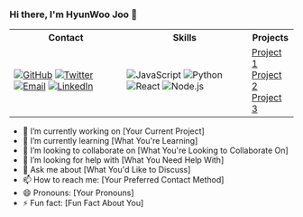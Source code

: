 ### Hi there, I'm HyunWoo Joo 👋

<table>
  <tr>
    <th>Contact</th>
    <th>Skills</th>
    <th>Projects</th>
  </tr>
  <tr>
    <td>
      <a href="https://github.com/YourUsername"><img alt="GitHub" src="https://img.shields.io/badge/GitHub-181717.svg?&style=flat&logo=GitHub&logoColor=white"/></a>
      <a href="https://twitter.com/YourTwitter"><img alt="Twitter" src="https://img.shields.io/badge/Twitter-1DA1F2.svg?&style=flat&logo=Twitter&logoColor=white"/></a>
      <a href="mailto:youremail@example.com"><img alt="Email" src="https://img.shields.io/badge/Email-D14836.svg?&style=flat&logo=Gmail&logoColor=white"/></a>
      <a href="https://www.linkedin.com/in/yourlinkedin/"><img alt="LinkedIn" src="https://img.shields.io/badge/LinkedIn-0077B5.svg?&style=flat&logo=LinkedIn&logoColor=white"/></a>
    </td>
    <td>
      <img alt="JavaScript" src="https://img.shields.io/badge/JavaScript-F7DF1E.svg?&style=flat&logo=JavaScript&logoColor=black"/>
      <img alt="Python" src="https://img.shields.io/badge/Python-3776AB.svg?&style=flat&logo=Python&logoColor=white"/>
      <img alt="React" src="https://img.shields.io/badge/React-61DAFB.svg?&style=flat&logo=React&logoColor=black"/>
      <img alt="Node.js" src="https://img.shields.io/badge/Node.js-339933.svg?&style=flat&logo=Node.js&logoColor=white"/>
      <!-- Add more skills as needed -->
    </td>
    <td>
      <a href="https://github.com/YourUsername/Project1">Project 1</a><br/>
      <a href="https://github.com/YourUsername/Project2">Project 2</a><br/>
      <a href="https://github.com/YourUsername/Project3">Project 3</a><br/>
      <!-- Add more projects as needed -->
    </td>
  </tr>
</table>

- 🔭 I’m currently working on [Your Current Project]
- 🌱 I’m currently learning [What You're Learning]
- 👯 I’m looking to collaborate on [What You're Looking to Collaborate On]
- 🤔 I’m looking for help with [What You Need Help With]
- 💬 Ask me about [What You'd Like to Discuss]
- 📫 How to reach me: [Your Preferred Contact Method]
- 😄 Pronouns: [Your Pronouns]
- ⚡ Fun fact: [Fun Fact About You]
